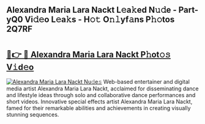 ## Alexandra Maria Lara Nackt L𝚎a𝚔ed N𝚞𝚍e - Part-yQ0 Vi𝚍𝚎o L𝚎a𝚔s - H𝚘𝚝 O𝚗𝚕yf𝚊ns P𝚑𝚘tos 2Q7RF

# <h2><a href="http://kf7l4yi.oniu.top/?m=Alexandra+Maria+Lara+Nackt">🔗👉 🔴 Alexandra Maria Lara Nackt P𝚑ot𝚘𝚜 V𝚒d𝚎o</a></h2>

[![Alexandra Maria Lara Nackt Nu𝚍e𝚜](https://i.imgur.com/0qMVB7G.gif)](http://kf7l4yi.oniu.top/?m=Alexandra+Maria+Lara+Nackt)
Web-based entertainer and digital media artist Alexandra Maria Lara Nackt, acclaimed for disseminating dance and lifestyle ideas through solo and collaborative dance performances and short videos. Innovative special effects artist Alexandra Maria Lara Nackt, famed for their remarkable abilities and achievements in creating visually stunning sequences.  
